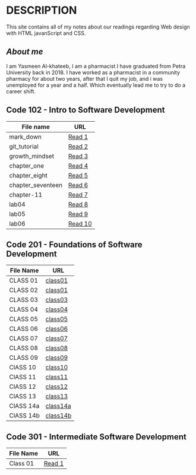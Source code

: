 # **DESCRIPTION** 
This site contains all of my notes about our readings regarding Web design with HTML javanScript and CSS. 

## ***About me***
I am Yasmeen Al-khateeb, I am a pharmacist I have graduated from Petra University back in 2018. I have worked as a pharmacist in a community pharmacy for about two years, after that I quit my job, and i was unemployed for a year and a half. Which eventually lead me to try to do a career shift.  

## **Code 102 - Intro to Software Development**

**File name**| **URL**
-------------|--------
 mark_down | [Read 1](https://yasmeenokh.github.io/reading-notes/marke_down)  
git_tutorial | [Read 2](https://yasmeenokh.github.io/reading-notes/git_tutorial)
growth_mindset | [Read 3](https://yasmeenokh.github.io/reading-notes/growth_mindset.md)
chapter_one   | [Read 4](https://yasmeenokh.github.io/reading-notes/chapter_one)
chapter_eight | [Read 5](https://yasmeenokh.github.io/reading-notes/chapter_eight)
chapter_seventeen | [Read 6](https://yasmeenokh.github.io/reading-notes/chapter_eight)
chapter-11 | [Read 7](https://yasmeenokh.github.io/reading-notes/chapter-11)
lab04 | [Read 8](https://yasmeenokh.github.io/reading-notes/lab04_reading)
lab05 |[Read 9](https://yasmeenokh.github.io/reading-notes/lab05_reading)
lab06 | [Read 10](https://yasmeenokh.github.io/reading-notes/lab06_reading)


## **Code 201 - Foundations of Software Development** 

**File Name** | **URL** 
--------------|-----------
CLASS 01      | [class01](https://yasmeenokh.github.io/reading-notes/class-01)
CLASS 02      | [class01](https://yasmeenokh.github.io/reading-notes/class-02)
CLASS 03      | [class03](https://yasmeenokh.github.io/reading-notes/class-03)
CLASS 04      | [class04](https://yasmeenokh.github.io/reading-notes/class-04)
CLASS 05      | [class05](https://yasmeenokh.github.io/reading-notes/class-05)
CLASS 06      | [class06](https://yasmeenokh.github.io/reading-notes/class06)
CLASS 07      | [class07](https://yasmeenokh.github.io/reading-notes/class-07)   
CLASS 08      | [class08](https://yasmeenokh.github.io/reading-notes/class-08)
CLASS 09      | [class09](https://yasmeenokh.github.io/reading-notes/class09)
ClASS 10      | [class10](https://yasmeenokh.github.io/reading-notes/class-10)
ClASS 11      | [class11](https://yasmeenokh.github.io/reading-notes/class-11)
ClASS 12      | [class12](https://yasmeenokh.github.io/reading-notes/class-12)
ClASS 13      | [class13](https://yasmeenokh.github.io/reading-notes/class-13)
ClASS 14a     | [class14a](https://yasmeenokh.github.io/reading-notes/class-14a)
ClASS 14b     | [class14b](https://yasmeenokh.github.io/reading-notes/class-14b)







## **Code 301 - Intermediate Software Development**

**File Name** | **URL** 
--------------|-----------
Class 01      |[Read 1](https://yasmeenokh.github.io/reading-notes/code103-Read-01)

